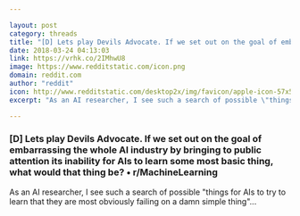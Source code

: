 ```yaml
---

layout: post
category: threads
title: "[D] Lets play Devils Advocate. If we set out on the goal of embarrassing the whole AI industry by bringing to public attention its inability for AIs to learn some most basic thing, what would that thing be?"
date: 2018-03-24 04:13:03
link: https://vrhk.co/2IMhwU8
image: https://www.redditstatic.com/icon.png
domain: reddit.com
author: "reddit"
icon: http://www.redditstatic.com/desktop2x/img/favicon/apple-icon-57x57.png
excerpt: "As an AI researcher, I see such a search of possible \"things for AIs to try to learn that they are most obviously failing on a damn simple thing\"..."

---
```


### [D] Lets play Devils Advocate. If we set out on the goal of embarrassing the whole AI industry by bringing to public attention its inability for AIs to learn some most basic thing, what would that thing be? • r/MachineLearning

As an AI researcher, I see such a search of possible "things for AIs to try to learn that they are most obviously failing on a damn simple thing"...